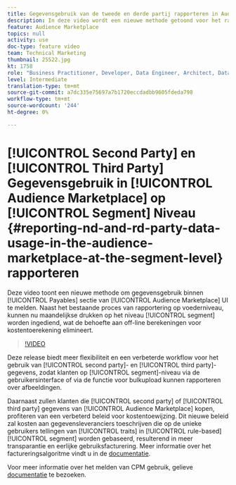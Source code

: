 ```yaml
---
title: Gegevensgebruik van de tweede en derde partij rapporteren in Audience Marketplace op segmentniveau
description: In deze video wordt een nieuwe methode getoond voor het rapporteren van het gegevensgebruik in het gedeelte Payables van de gebruikersinterface van Audience Marketplace. Naast het bestaande proces van rapportage op voederniveau, kunnen nu maandelijks indrukkingen worden ingediend op segmentniveau, wat de noodzaak van offlineberekeningen voor kostentoerekening wegneemt.
feature: Audience Marketplace
topics: null
activity: use
doc-type: feature video
team: Technical Marketing
thumbnail: 25522.jpg
kt: 1758
role: "Business Practitioner, Developer, Data Engineer, Architect, Data Architect, Administrator, Leader"
level: Intermediate
translation-type: tm+mt
source-git-commit: a7dc335e75697a7b1720eccdadbb9605fdeda798
workflow-type: tm+mt
source-wordcount: '244'
ht-degree: 0%

---
```



# [!UICONTROL Second Party] en [!UICONTROL Third Party] Gegevensgebruik in [!UICONTROL Audience Marketplace] op [!UICONTROL Segment] Niveau {#reporting-nd-and-rd-party-data-usage-in-the-audience-marketplace-at-the-segment-level} rapporteren

Deze video toont een nieuwe methode om gegevensgebruik binnen [!UICONTROL Payables] sectie van [!UICONTROL Audience Marketplace] UI te melden. Naast het bestaande proces van rapportering op voederniveau, kunnen nu maandelijkse drukken op het niveau [!UICONTROL segment] worden ingediend, wat de behoefte aan off-line berekeningen voor kostentoerekening elimineert.

>[!VIDEO](https://video.tv.adobe.com/v/25522/?quality=12)

Deze release biedt meer flexibiliteit en een verbeterde workflow voor het gebruik van [!UICONTROL second party]- en [!UICONTROL third party]-gegevens, zodat klanten op [!UICONTROL segment]-niveau via de gebruikersinterface of via de functie voor bulkupload kunnen rapporteren over afbeeldingen.

Daarnaast zullen klanten die [!UICONTROL second party] of [!UICONTROL third party] gegevens van [!UICONTROL Audience Marketplace] kopen, profiteren van een verbeterd beleid voor kostentoewijzing. Dit nieuwe beleid zal kosten aan gegevensleveranciers toeschrijven die op de unieke gebruikers tellingen van [!UICONTROL traits] in [!UICONTROL rule-based] [!UICONTROL segment] worden gebaseerd, resulterend in meer transparantie en eerlijke gebruiksfacturering. Meer informatie over het factureringsalgoritme vindt u in de [documentatie](https://experiencecloud.adobe.com/resources/help/en_US/aam/marketplace_cpm_billing.html).

Voor meer informatie over het melden van CPM gebruik, gelieve [documentatie](https://experiencecloud.adobe.com/resources/help/en_US/aam/t_marketplace_report_cpm_usage.html) te bezoeken.